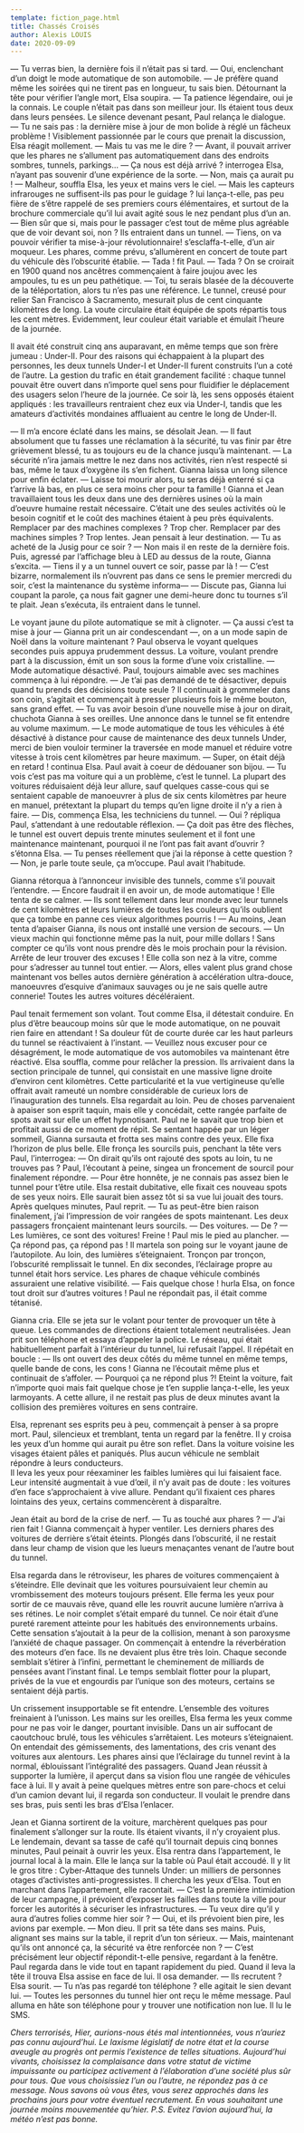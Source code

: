 ```yaml
---
template: fiction_page.html
title: Chassés Croisés
author: Alexis LOUIS
date: 2020-09-09
---
```

— Tu verras bien, la dernière fois il n’était pas si tard.
— Oui, enclenchant d’un doigt le mode automatique de son automobile.
— Je préfère quand même les soirées qui ne tirent pas en longueur, tu sais bien.
Détournant la tête pour vérifier l’angle mort, Elsa soupira. 
— Ta patience légendaire, oui je la connais.
Le couple n’était pas dans son meilleur jour. Ils étaient tous deux dans leurs pensées. Le silence devenant pesant, Paul relança le dialogue. 
— Tu ne sais pas : la dernière mise à jour de mon bolide à réglé un fâcheux problème !
Visiblement passionnée par le cours que prenait la discussion, Elsa réagit mollement. 
— Mais tu vas me le dire ?
— Avant, il pouvait arriver que les phares ne s’allument pas automatiquement dans des endroits sombres, tunnels, parkings…
— Ça nous est déjà arrivé ? interrogea Elsa, n’ayant pas souvenir d’une expérience de la sorte.
— Non, mais ça aurait pu !
— Malheur, souffla Elsa, les yeux et mains vers le ciel.
— Mais les capteurs infrarouges ne suffisent-ils pas pour le guidage ? lui lança-t-elle, pas peu fière de s’être rappelé de ses premiers cours élémentaires, et surtout de la brochure commerciale qu’il lui avait agité sous le nez pendant plus d’un an.
— Bien sûr que si, mais pour le passager c’est tout de même plus agréable que de voir devant soi, non ?
Ils entraient dans un tunnel.
— Tiens, on va pouvoir vérifier ta mise-à-jour révolutionnaire! s’esclaffa-t-elle, d’un air moqueur. Les phares, comme prévu, s’allumèrent en concert de toute part du véhicule dès l’obscurité établie.
— Tada ! fit Paul.
— Tada ? On se croirait en 1900 quand nos ancêtres commençaient à faire joujou avec les ampoules, tu es un peu pathétique.
— Toi, tu serais blasée de la découverte de la téléportation, alors tu n’es pas une référence.
Le tunnel, creusé pour relier San Francisco à Sacramento, mesurait plus de cent cinquante kilomètres de long. La voute circulaire était équipée de spots répartis tous les cent mètres. Evidemment, leur couleur était variable et émulait l’heure de la journée. 

Il avait été construit cinq ans auparavant, en même temps que son frère jumeau : Under-II. Pour des raisons qui échappaient à la plupart des personnes, les deux tunnels Under-I et Under-II furent construits l’un a coté de l’autre. La gestion du trafic en était grandement facilité : chaque tunnel pouvait être ouvert dans n’importe quel sens pour fluidifier le déplacement des usagers selon l’heure de la journée. 
Ce soir là, les sens opposés étaient appliqués : les travailleurs rentraient chez eux via Under-I, tandis que les amateurs d’activités mondaines affluaient au centre le long de Under-II.

— Il m’a encore éclaté dans les mains, se désolait Jean.
— Il faut absolument que tu fasses une réclamation à la sécurité, tu vas finir par être grièvement blessé, tu as toujours eu de la chance jusqu’à maintenant.
— La sécurité n’ira jamais mettre le nez dans nos activités, rien n’est respecté si bas, même le taux d’oxygène ils s’en fichent.
Gianna laissa un long silence pour enfin éclater. 
— Laisse toi mourir alors, tu seras déjà enterré si ça t’arrive là bas, en plus ce sera moins cher pour ta famille ! 
Gianna et Jean travaillaient tous les deux dans une des dernières usines où la main d’oeuvre humaine restait nécessaire. C’était une des seules activités où le besoin cognitif et le coût des machines étaient à peu près équivalents. Remplacer par des machines complexes ? Trop cher. Remplacer par des machines simples ? Trop lentes. 
Jean pensait à leur destination. 
— Tu as acheté de la Jusig pour ce soir ?
— Non mais il en reste de la dernière fois.
Puis, agressé par l’affichage bleu à LED au dessus de la route, Gianna s’excita. 
— Tiens il y a un tunnel ouvert ce soir, passe par là !
— C’est bizarre, normalement ils n’ouvrent pas dans ce sens le premier mercredi du soir, c’est la maintenance du système informa—
— Discute pas, Gianna lui coupant la parole, ça nous fait gagner une demi-heure donc tu tournes s’il te plait.
Jean s’exécuta, ils entraient dans le tunnel.

Le voyant jaune du pilote automatique se mit à clignoter.
— Ça aussi c’est ta mise à jour — Gianna prit un air condescendant —, on a un mode sapin de Noël dans la voiture maintenant ?
Paul observa le voyant quelques secondes puis appuya prudemment dessus. 
La voiture, voulant prendre part à la discussion, émit un son sous la forme d’une voix cristalline. 
— Mode automatique désactivé.
Paul, toujours aimable avec ses machines commença à lui répondre. 
— Je t’ai pas demandé de te désactiver, depuis quand tu prends des décisions toute seule ?
Il continuait à grommeler dans son coin, s’agitait et commençait à presser plusieurs fois le même bouton, sans grand effet.
— Tu vas avoir besoin d’une nouvelle mise à jour on dirait, chuchota Gianna à ses oreilles. 
Une annonce dans le tunnel se fit entendre au volume maximum.
— Le mode automatique de tous les véhicules à été désactivé à distance pour cause de maintenance des deux tunnels Under, merci de bien vouloir terminer la traversée en mode manuel et réduire votre vitesse à trois cent kilomètres par heure maximum.
— Super, on était déjà en retard ! continua Elsa. 
Paul avait à coeur de dédouaner son bijou. 
— Tu vois c’est pas ma voiture qui a un problème, c’est le tunnel.
La plupart des voitures réduisaient déjà leur allure, sauf quelques casse-cous qui se sentaient capable de manoeuvrer à plus de six cents kilomètres par heure en manuel, prétextant la plupart du temps qu’en ligne droite il n’y a rien à faire.
— Dis, commença Elsa, les techniciens du tunnel.
— Oui ? répliqua Paul, s’attendant à une redoutable réflexion.
— Ça doit pas être des flèches, le tunnel est ouvert depuis trente minutes seulement et il font une maintenance maintenant, pourquoi il ne l’ont pas fait avant d’ouvrir ? s’étonna Elsa.
— Tu penses réellement que j’ai la réponse à cette question ?
— Non, je parle toute seule, ça m’occupe. Paul avait l’habitude.

Gianna rétorqua à l’annonceur invisible des tunnels, comme s’il pouvait l’entendre. 
— Encore faudrait il en avoir un, de mode automatique ! Elle tenta de se calmer.
— Ils sont tellement dans leur monde avec leur tunnels de cent kilomètres et leurs lumières de toutes les couleurs qu’ils oublient que ça tombe en panne ces vieux algorithmes pourris !
— Au moins, Jean tenta d’apaiser Gianna, ils nous ont installé une version de secours.
— Un vieux machin qui fonctionne même pas la nuit, pour mille dollars ! Sans compter ce qu’ils vont nous prendre dès le mois prochain pour la révision. Arrête de leur trouver des excuses !
Elle colla son nez à la vitre, comme pour s’adresser au tunnel tout entier.
— Alors, elles valent plus grand chose maintenant vos belles autos dernière génération à accélération ultra-douce, manoeuvres d’esquive d’animaux sauvages ou je ne sais quelle autre connerie!
Toutes les autres voitures décéléraient.

Paul tenait fermement son volant. Tout comme Elsa, il détestait conduire. En plus d’être beaucoup moins sûr que le mode automatique, on ne pouvait rien faire en attendant ! Sa douleur fût de courte durée car les haut parleurs du tunnel se réactivaient à l’instant.
— Veuillez nous excuser pour ce désagrément, le mode automatique de vos automobiles va maintenant être réactivé.
Elsa souffla, comme pour relâcher la pression. 
Ils arrivaient dans la section principale de tunnel, qui consistait en une massive ligne droite d’environ cent kilomètres. Cette particularité et la vue vertigineuse qu’elle offrait avait rameuté un nombre considérable de curieux lors de l’inauguration des tunnels. 
Elsa regardait au loin. Peu de choses parvenaient à apaiser son esprit taquin, mais elle y concédait, cette rangée parfaite de spots avait sur elle un effet hypnotisant. Paul ne le savait que trop bien et profitait aussi de ce moment de répit. 
Se sentant happée par un léger sommeil, Gianna sursauta et frotta ses mains contre des yeux. Elle fixa l’horizon de plus belle. Elle fronça les sourcils puis, penchant la tête vers Paul, l’interrogea:
— On dirait qu’ils ont rajouté des spots au loin, tu ne trouves pas ?
Paul, l’écoutant à peine, singea un froncement de sourcil pour finalement répondre. 
— Pour être honnête, je ne connais pas assez bien le tunnel pour t’être utile.
Elsa restait dubitative, elle fixait ces nouveau spots de ses yeux noirs. Elle saurait bien assez tôt si sa vue lui jouait des tours.
Après quelques minutes, Paul reprit. 
— Tu as peut-être bien raison finalement, j’ai l’impression de voir rangées de spots maintenant.
Les deux passagers fronçaient maintenant leurs sourcils.
— Des voitures.
— De ?
— Les lumières, ce sont des voitures! Freine !
Paul mis le pied au plancher. 
— Ça répond pas, ça répond pas ! Il martela son poing sur le voyant jaune de l’autopilote.
Au loin, des lumières s’éteignaient. Tronçon par tronçon, l’obscurité remplissait le tunnel. En dix secondes, l’éclairage propre au tunnel était hors service. Les phares de chaque véhicule combinés assuraient une relative visibilité.
— Fais quelque chose ! hurla Elsa, on fonce tout droit sur d’autres voitures !
Paul ne répondait pas, il était comme tétanisé.

Gianna cria. 
Elle se jeta sur le volant pour tenter de provoquer un tête à queue. Les commandes de directions étaient totalement neutralisées. 
Jean prit son téléphone et essaya d’appeler la police. Le réseau, qui était habituellement parfait à l’intérieur du tunnel, lui refusait l’appel. Il répétait en boucle :
— Ils ont ouvert des deux côtés du même tunnel en même temps, quelle bande de cons, les cons !
Gianna ne l’écoutait même plus et continuait de s’affoler. 
— Pourquoi ça ne répond plus ?! Eteint la voiture, fait n’importe quoi mais fait quelque chose je t’en supplie lança-t-elle, les yeux larmoyants. 
A cette allure, il ne restait pas plus de deux minutes avant la collision des premières voitures en sens contraire.

Elsa, reprenant ses esprits peu à peu, commençait à penser à sa propre mort. 
Paul, silencieux et tremblant, tenta un regard par la fenêtre. Il y croisa les yeux d’un homme qui aurait pu être son reflet. Dans la voiture voisine les visages étaient pâles et paniqués. 
Plus aucun véhicule ne semblait répondre à leurs conducteurs. 	
Il leva les yeux pour réexaminer les faibles lumières qui lui faisaient face. Leur intensité augmentait à vue d’œil, il n’y avait pas de doute : les voitures d’en face s’approchaient à vive allure. Pendant qu’il fixaient ces phares lointains des yeux, certains commencèrent à disparaître.

Jean était au bord de la crise de nerf. 
— Tu as touché aux phares ?
— J’ai rien fait ! Gianna commençait à hyper ventiler. 
Les derniers phares des voitures de derrière s’était éteints. Plongés dans l’obscurité, il ne restait dans leur champ de vision que les lueurs menaçantes venant de l’autre bout du tunnel.

Elsa regarda dans le rétroviseur, les phares de voitures commençaient à s’éteindre. Elle devinait que les voitures poursuivaient leur chemin au vrombissement des moteurs toujours présent. Elle ferma les yeux pour sortir de ce mauvais rêve, quand elle les rouvrit aucune lumière n’arriva à ses rétines. Le noir complet s’était emparé du tunnel. Ce noir était d’une pureté rarement atteinte pour les habitués des environnements urbains. Cette sensation s’ajoutait à la peur de la collision, menant à son paroxysme l’anxiété de chaque passager. 
On commençait à entendre la réverbération des moteurs d’en face. Ils ne devaient plus être très loin. Chaque seconde semblait s’étirer à l’infini, permettant le cheminement de milliards de pensées avant l’instant final. Le temps semblait flotter pour la plupart, privés de la vue et engourdis par l’unique son des moteurs, certains se sentaient déjà partis.

Un crissement insupportable se fit entendre. L’ensemble des voitures freinaient à l’unisson. Les mains sur les oreilles, Elsa ferma les yeux comme pour ne pas voir le danger, pourtant invisible. Dans un air suffocant de caoutchouc brulé, tous les véhicules s’arrêtaient. Les moteurs s’éteignaient. 
On entendait des gémissements, des lamentations, des cris venant des voitures aux alentours. Les phares ainsi que l’éclairage du tunnel revint à la normal, éblouissant l’intégralité des passagers. Quand Jean réussit à supporter la lumière, il aperçut dans sa vision flou une rangée de véhicules face à lui. Il y avait à peine quelques mètres entre son pare-chocs et celui d’un camion devant lui, il regarda son conducteur. 
Il voulait le prendre dans ses bras, puis senti les bras d’Elsa l’enlacer.

Jean et Gianna sortirent de la voiture, marchèrent quelques pas pour finalement s’allonger sur la route. Ils étaient vivants, il n’y croyaient plus.
\
Le lendemain, devant sa tasse de café qu’il tournait depuis cinq bonnes minutes, Paul peinait à ouvrir les yeux. Elsa rentra dans l’appartement, le journal local à la main. Elle le lança sur la table où Paul était accoudé. 
Il y lit le gros titre : Cyber-Attaque des tunnels Under: un milliers de personnes otages d’activistes anti-progressistes. Il chercha les yeux d’Elsa.
Tout en marchant dans l’appartement, elle racontait. 
— C’est la première intimidation de leur campagne, il prévoient d’exposer les failles dans toute la ville pour forcer les autorités à sécuriser les infrastructures.
— Tu veux dire qu’il y aura d’autres folies comme hier soir ?
— Oui, et ils prévoient bien pire, les avions par exemple.
— Mon dieu.
Il prit sa tête dans ses mains. Puis, alignant ses mains sur la table, il reprit d’un ton sérieux. 
— Mais, maintenant qu’ils ont annoncé ça, la sécurité va être renforcée non ?
— C’est précisément leur objectif répondit-t-elle pensive, regardant à la fenêtre.
Paul regarda dans le vide tout en tapant rapidement du pied. Quand il leva la tête il trouva Elsa assise en face de lui.
Il osa demander. 
— Ils recrutent ? Elsa sourit.
— Tu n’as pas regardé ton téléphone ? elle agitait le sien devant lui. 
— Toutes les personnes du tunnel hier ont reçu le même message.
Paul alluma en hâte son téléphone pour y trouver une notification non lue. Il lu le SMS.

*Chers terrorisés,
Hier, aurions-nous étés mal intentionnées, vous n’auriez pas connu aujourd’hui. Le laxisme législatif de notre état et la course aveugle au progrès ont permis l’existence de telles situations. Aujourd’hui vivants, choisissez la complaisance dans votre statut de victime impuissante ou participez activement à l’élaboration d’une société plus sûr pour tous.
Que vous choisissiez l’un ou l’autre, ne répondez pas à ce message. Nous savons où vous êtes, vous serez approchés dans les prochains jours pour votre éventuel recrutement.
En vous souhaitant une journée moins mouvementée qu’hier.
P.S. Evitez l’avion aujourd’hui, la météo n’est pas bonne.*